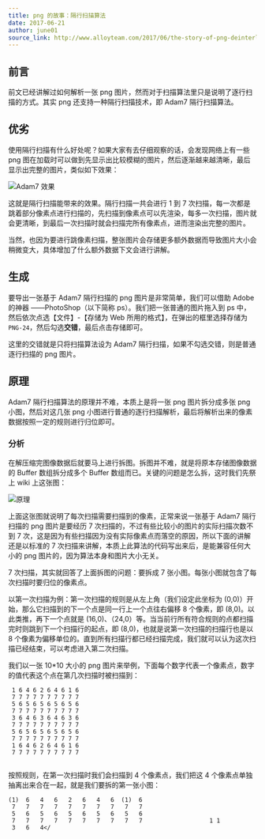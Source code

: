 ```yaml
---
title: png 的故事：隔行扫描算法
date: 2017-06-21
author: june01
source_link: http://www.alloyteam.com/2017/06/the-story-of-png-deinterlacing-algorithm/
---
```


<!-- {% raw %} - for jekyll -->

## 前言

前文已经讲解过如何解析一张 png 图片，然而对于扫描算法里只是说明了逐行扫描的方式。其实 png 还支持一种隔行扫描技术，即 Adam7 隔行扫描算法。

## 优劣

使用隔行扫描有什么好处呢？如果大家有去仔细观察的话，会发现网络上有一些 png 图在加载时可以做到先显示出比较模糊的图片，然后逐渐越来越清晰，最后显示出完整的图片，类似如下效果：

![Adam7 效果](http://www.alloyteam.com/wp-content/uploads/2017/03/Adam7_make_awesome_face.gif)

这就是隔行扫描能带来的效果。隔行扫描一共会进行 1 到 7 次扫描，每一次都是跳着部分像素点进行扫描的，先扫描到像素点可以先渲染，每多一次扫描，图片就会更清晰，到最后一次扫描时就会扫描完所有像素点，进而渲染出完整的图片。

当然，也因为要进行跳像素扫描，整张图片会存储更多额外数据而导致图片大小会稍微变大，具体增加了什么额外数据下文会进行讲解。

## 生成

要导出一张基于 Adam7 隔行扫描的 png 图片是非常简单，我们可以借助 Adobe 的神器 ——PhotoShop（以下简称 ps）。我们把一张普通的图片拖入到 ps 中，然后依次点选【文件】-【存储为 Web 所用的格式】，在弹出的框里选择存储为 `PNG-24`，然后勾选**交错**，最后点击存储即可。

这里的交错就是只将扫描算法设为 Adam7 隔行扫描，如果不勾选交错，则是普通逐行扫描的 png 图片。

## 原理

Adam7 隔行扫描算法的原理并不难，本质上是将一张 png 图片拆分成多张 png 小图，然后对这几张 png 小图进行普通的逐行扫描解析，最后将解析出来的像素数据按照一定的规则进行归位即可。

### 分析

在解压缩完图像数据后就要马上进行拆图。拆图并不难，就是将原本存储图像数据的 Buffer 数组拆分成多个 Buffer 数组而已。关键的问题是怎么拆，这时我们先祭上 wiki 上这张图：

![原理](http://www.alloyteam.com/wp-content/uploads/2017/03/Adam7_passes.gif)

上面这张图就说明了每次扫描需要扫描到的像素，正常来说一张基于 Adam7 隔行扫描的 png 图片是要经历 7 次扫描的，不过有些比较小的图片的实际扫描次数不到 7 次，这是因为有些扫描因为没有实际像素点而落空的原因，所以下面的讲解还是以标准的 7 次扫描来讲解，本质上此算法的代码写出来后，是能兼容任何大小的 png 图片的，因为算法本身和图片大小无关。

7 次扫描，其实就回答了上面拆图的问题：要拆成 7 张小图。每张小图就包含了每次扫描时要归位的像素点。

以第一次扫描为例：第一次扫描的规则是从左上角（我们设定此坐标为 (0,0)）开始，那么它扫描到的下一个点是同一行上一个点往右偏移 8 个像素，即 (8,0)。以此类推，再下一个点就是 (16,0)、（24,0）等。当当前行所有符合规则的点都扫描完时则跳到下一个扫描行的起点，即 (8,0)，也就是说第一次扫描的扫描行也是以 8 个像素为偏移单位的。直到所有扫描行都已经扫描完成，我们就可以认为这次扫描已经结束，可以考虑进入第二次扫描。

我们以一张 10\*10 大小的 png 图片来举例，下面每个数字代表一个像素点，数字的值代表这个点在第几次扫描时被扫描到：

     1 6 4 6 2 6 4 6 1 6
     7 7 7 7 7 7 7 7 7 7
     5 6 5 6 5 6 5 6 5 6
     7 7 7 7 7 7 7 7 7 7
     3 6 4 6 3 6 4 6 3 6
     7 7 7 7 7 7 7 7 7 7
     5 6 5 6 5 6 5 6 5 6
     7 7 7 7 7 7 7 7 7 7
     1 6 4 6 2 6 4 6 1 6
     7 7 7 7 7 7 7 7 7 7
     

按照规则，在第一次扫描时我们会扫描到 4 个像素点，我们把这 4 个像素点单独抽离出来合在一起，就是我们要拆的第一张小图：

    (1)  6   4   6   2   6   4   6  (1)  6
     7   7   7   7   7   7   7   7   7   7
     5   6   5   6   5   6   5   6   5   6
     7   7   7   7   7   7   7   7   7   7                   1 1
     3   6   4</


<!-- {% endraw %} - for jekyll -->